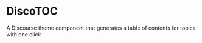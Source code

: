 # DiscoTOC
A Discourse theme component that generates a table of contents for topics with one click 
